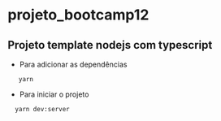 # projeto_bootcamp12

## Projeto template nodejs com typescript

- Para adicionar as dependências
```shell
   yarn
```

- Para iniciar o projeto
```
  yarn dev:server
```
